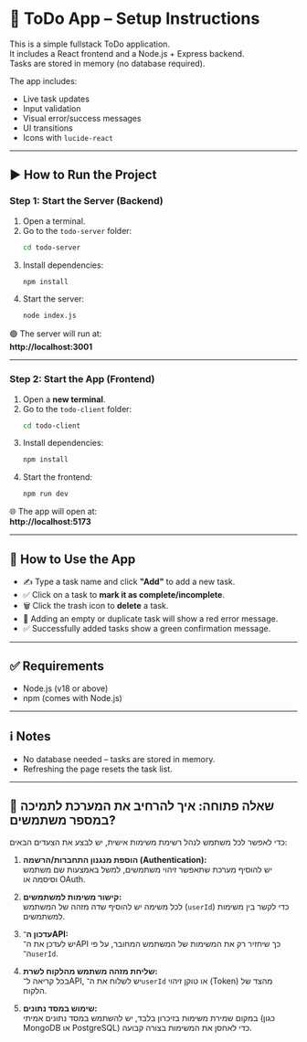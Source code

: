 # 📝 ToDo App – Setup Instructions

This is a simple fullstack ToDo application.  
It includes a React frontend and a Node.js + Express backend.  
Tasks are stored in memory (no database required).

The app includes:
- Live task updates
- Input validation
- Visual error/success messages
- UI transitions
- Icons with `lucide-react`

---

## ▶️ How to Run the Project

### Step 1: Start the Server (Backend)

1. Open a terminal.
2. Go to the `todo-server` folder:
   ```bash
   cd todo-server
   ```
3. Install dependencies:
   ```bash
   npm install
   ```
4. Start the server:
   ```bash
   node index.js
   ```

🟢 The server will run at:  
**http://localhost:3001**

---

### Step 2: Start the App (Frontend)

1. Open a **new terminal**.
2. Go to the `todo-client` folder:
   ```bash
   cd todo-client
   ```
3. Install dependencies:
   ```bash
   npm install
   ```
4. Start the frontend:
   ```bash
   npm run dev
   ```

🌐 The app will open at:  
**http://localhost:5173**

---

## 🧪 How to Use the App

- ✍️ Type a task name and click **"Add"** to add a new task.
- ✅ Click on a task to **mark it as complete/incomplete**.
- 🗑️ Click the trash icon to **delete** a task.
- 🚫 Adding an empty or duplicate task will show a red error message.
- ✅ Successfully added tasks show a green confirmation message.

---

## ✅ Requirements

- Node.js (v18 or above)
- npm (comes with Node.js)

---

## ℹ️ Notes

- No database needed – tasks are stored in memory.
- Refreshing the page resets the task list.

---

## 🧩 שאלה פתוחה: איך להרחיב את המערכת לתמיכה במספר משתמשים?

כדי לאפשר לכל משתמש לנהל רשימת משימות אישית, יש לבצע את הצעדים הבאים:

1. **הוספת מנגנון התחברות/הרשמה (Authentication):**  
   יש להוסיף מערכת שתאפשר זיהוי משתמשים, למשל באמצעות שם משתמש וסיסמה או OAuth.

2. **קישור משימות למשתמשים:**  
   לכל משימה יש להוסיף שדה מזהה של המשתמש (`userId`) כדי לקשר בין משימות למשתמשים.

3. **עדכון ה־API:**  
   יש לעדכן את ה־API כך שיחזיר רק את המשימות של המשתמש המחובר, על פי ה־`userId`.

4. **שליחת מזהה משתמש מהלקוח לשרת:**  
   בכל קריאה ל־API, יש לשלוח את ה־`userId` או טוקן זיהוי (Token) מהצד של הלקוח.

5. **שימוש במסד נתונים:**  
   במקום שמירת משימות בזיכרון בלבד, יש להשתמש במסד נתונים אמיתי (כגון MongoDB או PostgreSQL) כדי לאחסן את המשימות בצורה קבועה.

